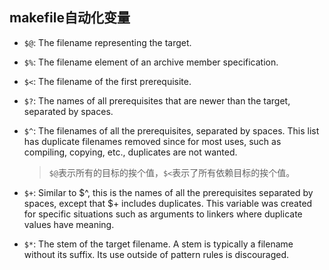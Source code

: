  ## makefile自动化变量

 - `$@`: The filename representing the target.

 - `$%`: The filename element of an archive member specification.

 - `$<`: The filename of the first prerequisite.

 - `$?`: The names of all prerequisites that are newer than the target, separated
   by spaces.

 - `$^`: The filenames of all the prerequisites, separated by spaces. This list
   has duplicate filenames removed since for most uses, such as compiling,
   copying, etc., duplicates are not wanted. 
   > `$@`表示所有的目标的挨个值，`$<`表示了所有依赖目标的挨个值。

 - `$+`: Similar to $^, this is the names of all the prerequisites separated by
   spaces, except that $+ includes duplicates. This variable was created for
   specific situations such as arguments to linkers where duplicate values have
   meaning.

 - `$*`: The stem of the target filename. A stem is typically a filename without
   its suffix. Its use outside of pattern rules is discouraged.

